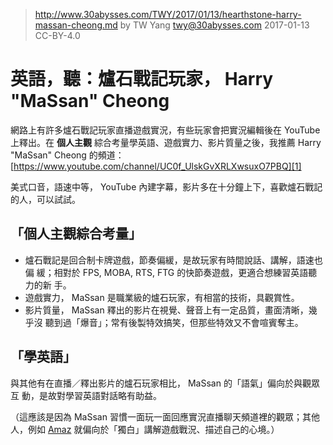 ﻿> http://www.30abysses.com/TWY/2017/01/13/hearthstone-harry-massan-cheong.md
> by TW Yang <twy@30abysses.com> 2017-01-13 CC-BY-4.0

# 英語，聽：爐石戰記玩家， Harry "MaSsan" Cheong

網路上有許多爐石戰記玩家直播遊戲實況，有些玩家會把實況編輯後在 YouTube
上釋出。在 **個人主觀** 綜合考量學英語、遊戲實力、影片質量之後，我推薦
Harry "MaSsan" Cheong 的頻道： [https://www.youtube.com/channel/UC0f_UlskGvXRLXwsuxO7PBQ][1]

[1]: https://www.youtube.com/channel/UC0f_UlskGvXRLXwsuxO7PBQ

美式口音，語速中等， YouTube  內建字幕，影片多在十分鐘上下，喜歡爐石戰記
的人，可以試試。


##  「個人主觀綜合考量」

* 爐石戰記是回合制卡牌遊戲，節奏偏緩，是故玩家有時間說話、講解，語速也偏
  緩；相對於 FPS, MOBA, RTS, FTG  的快節奏遊戲，更適合想練習英語聽力的新
  手。
* 遊戲實力， MaSsan 是職業級的爐石玩家，有相當的技術，具觀賞性。
* 影片質量， MaSsan 釋出的影片在視覺、聲音上有一定品質，畫面清晰，幾乎沒
  聽到過「爆音」；常有後製特效搞笑，但那些特效又不會喧賓奪主。


##  「學英語」

與其他有在直播／釋出影片的爐石玩家相比， MaSsan 的「語氣」偏向於與觀眾互
動，是故對學習英語對話略有助益。

（這應該是因為 MaSsan 習慣一面玩一面回應實況直播聊天頻道裡的觀眾；其他
人，例如 [Amaz][2]  就偏向於「獨白」講解遊戲戰況、描述自己的心境。）

[2]: https://www.youtube.com/channel/UC-kezFAw46x-9ctBUqVe86Q
